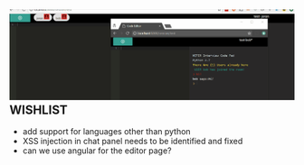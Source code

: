 ![Demo Of Coderpad](docs/demo1.gif)
WISHLIST
--------

* add support for languages other than python
* XSS injection in chat panel needs to be identified and fixed
* can we use angular for the editor page?

